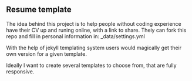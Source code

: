 ## Resume template

The idea behind this project is to help people without coding experience have their CV up and runing online, with a link to share. Theiy can fork this repo and fill in personal information in:
  _data/settings.yml
  
With the help of jekyll templating system users would magically get their own version for a given template.

Ideally I want to create several templates to choose from, that are fully responsive. 
